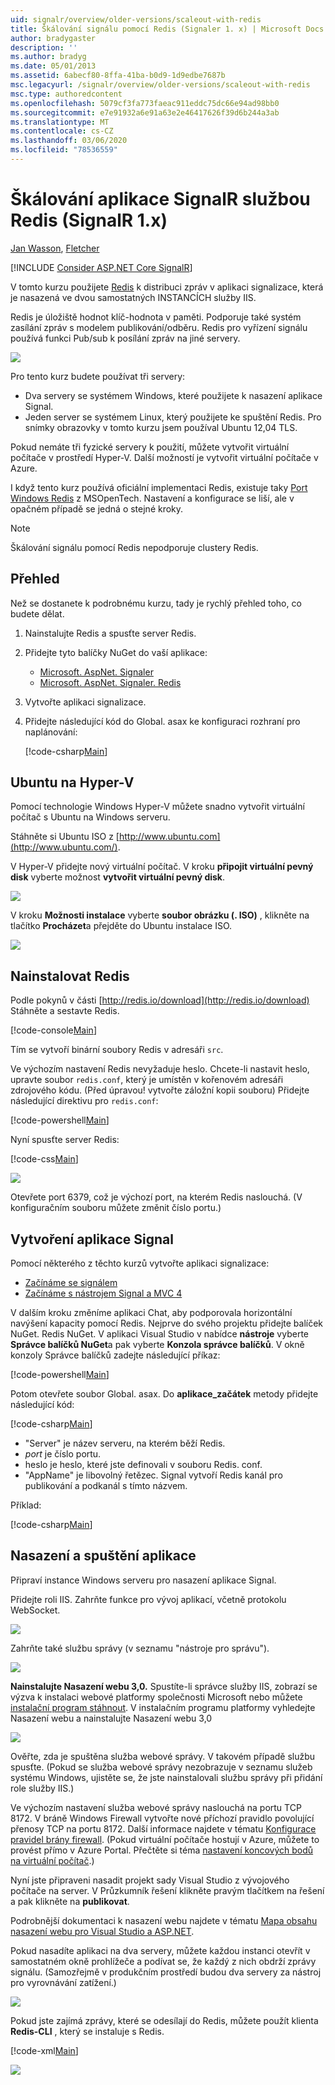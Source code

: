 ```yaml
---
uid: signalr/overview/older-versions/scaleout-with-redis
title: Škálování signálu pomocí Redis (Signaler 1. x) | Microsoft Docs
author: bradygaster
description: ''
ms.author: bradyg
ms.date: 05/01/2013
ms.assetid: 6abecf80-8ffa-41ba-b0d9-1d9edbe7687b
msc.legacyurl: /signalr/overview/older-versions/scaleout-with-redis
msc.type: authoredcontent
ms.openlocfilehash: 5079cf3fa773faeac911eddc75dc66e94ad98bb0
ms.sourcegitcommit: e7e91932a6e91a63e2e46417626f39d6b244a3ab
ms.translationtype: MT
ms.contentlocale: cs-CZ
ms.lasthandoff: 03/06/2020
ms.locfileid: "78536559"
---
```

# <a name="signalr-scaleout-with-redis-signalr-1x"></a>Škálování aplikace SignalR službou Redis (SignalR 1.x)

[Jan Wasson](https://github.com/MikeWasson), [Fletcher](https://github.com/pfletcher)

[!INCLUDE [Consider ASP.NET Core SignalR](~/includes/signalr/signalr-version-disambiguation.md)]

V tomto kurzu použijete [Redis](http://redis.io/) k distribuci zpráv v aplikaci signalizace, která je nasazená ve dvou samostatných INSTANCÍCH služby IIS.

Redis je úložiště hodnot klíč-hodnota v paměti. Podporuje také systém zasílání zpráv s modelem publikování/odběru. Redis pro vyřízení signálu používá funkci Pub/sub k posílání zpráv na jiné servery.

![](scaleout-with-redis/_static/image1.png)

Pro tento kurz budete používat tři servery:

- Dva servery se systémem Windows, které použijete k nasazení aplikace Signal.
- Jeden server se systémem Linux, který použijete ke spuštění Redis. Pro snímky obrazovky v tomto kurzu jsem používal Ubuntu 12,04 TLS.

Pokud nemáte tři fyzické servery k použití, můžete vytvořit virtuální počítače v prostředí Hyper-V. Další možností je vytvořit virtuální počítače v Azure.

I když tento kurz používá oficiální implementaci Redis, existuje taky [Port Windows Redis](https://github.com/MSOpenTech/redis) z MSOpenTech. Nastavení a konfigurace se liší, ale v opačném případě se jedná o stejné kroky.

> [!NOTE] 
> 
> Škálování signálu pomocí Redis nepodporuje clustery Redis.

## <a name="overview"></a>Přehled

Než se dostanete k podrobnému kurzu, tady je rychlý přehled toho, co budete dělat.

1. Nainstalujte Redis a spusťte server Redis.
2. Přidejte tyto balíčky NuGet do vaší aplikace: 

    - [Microsoft. AspNet. Signaler](http://nuget.org/packages/Microsoft.AspNet.SignalR)
    - [Microsoft. AspNet. Signaler. Redis](http://nuget.org/packages/Microsoft.AspNet.SignalR.Redis)
3. Vytvořte aplikaci signalizace.
4. Přidejte následující kód do Global. asax ke konfiguraci rozhraní pro naplánování: 

    [!code-csharp[Main](scaleout-with-redis/samples/sample1.cs)]

## <a name="ubuntu-on-hyper-v"></a>Ubuntu na Hyper-V

Pomocí technologie Windows Hyper-V můžete snadno vytvořit virtuální počítač s Ubuntu na Windows serveru.

Stáhněte si Ubuntu ISO z [http://www.ubuntu.com](http://www.ubuntu.com/).

V Hyper-V přidejte nový virtuální počítač. V kroku **připojit virtuální pevný disk** vyberte možnost **vytvořit virtuální pevný disk**.

![](scaleout-with-redis/_static/image2.png)

V kroku **Možnosti instalace** vyberte **soubor obrázku (. ISO)** , klikněte na tlačítko **Procházet**a přejděte do Ubuntu instalace ISO.

![](scaleout-with-redis/_static/image3.png)

## <a name="install-redis"></a>Nainstalovat Redis

Podle pokynů v části [http://redis.io/download](http://redis.io/download) Stáhněte a sestavte Redis.

[!code-console[Main](scaleout-with-redis/samples/sample2.cmd)]

Tím se vytvoří binární soubory Redis v adresáři `src`.

Ve výchozím nastavení Redis nevyžaduje heslo. Chcete-li nastavit heslo, upravte soubor `redis.conf`, který je umístěn v kořenovém adresáři zdrojového kódu. (Před úpravou! vytvořte záložní kopii souboru) Přidejte následující direktivu pro `redis.conf`:

[!code-powershell[Main](scaleout-with-redis/samples/sample3.ps1)]

Nyní spusťte server Redis:

[!code-css[Main](scaleout-with-redis/samples/sample4.css)]

![](scaleout-with-redis/_static/image4.png)

Otevřete port 6379, což je výchozí port, na kterém Redis naslouchá. (V konfiguračním souboru můžete změnit číslo portu.)

## <a name="create-the-signalr-application"></a>Vytvoření aplikace Signal

Pomocí některého z těchto kurzů vytvořte aplikaci signalizace:

- [Začínáme se signálem](../getting-started/tutorial-getting-started-with-signalr.md)
- [Začínáme s nástrojem Signal a MVC 4](tutorial-getting-started-with-signalr-and-mvc-4.md)

V dalším kroku změníme aplikaci Chat, aby podporovala horizontální navýšení kapacity pomocí Redis. Nejprve do svého projektu přidejte balíček NuGet. Redis NuGet. V aplikaci Visual Studio v nabídce **nástroje** vyberte **Správce balíčků NuGet**a pak vyberte **Konzola správce balíčků**. V okně konzoly Správce balíčků zadejte následující příkaz:

[!code-powershell[Main](scaleout-with-redis/samples/sample5.ps1)]

Potom otevřete soubor Global. asax. Do **aplikace\_začátek** metody přidejte následující kód:

[!code-csharp[Main](scaleout-with-redis/samples/sample6.cs)]

- "Server" je název serveru, na kterém běží Redis.
- *port* je číslo portu.
- heslo je heslo, které jste definovali v souboru Redis. conf.
- "AppName" je libovolný řetězec. Signal vytvoří Redis kanál pro publikování a podkanál s tímto názvem.

Příklad:

[!code-csharp[Main](scaleout-with-redis/samples/sample7.cs)]

## <a name="deploy-and-run-the-application"></a>Nasazení a spuštění aplikace

Připraví instance Windows serveru pro nasazení aplikace Signal.

Přidejte roli IIS. Zahrňte funkce pro vývoj aplikací, včetně protokolu WebSocket.

![](scaleout-with-redis/_static/image5.png)

Zahrňte také službu správy (v seznamu "nástroje pro správu").

![](scaleout-with-redis/_static/image6.png)

**Nainstalujte Nasazení webu 3,0.** Spustíte-li správce služby IIS, zobrazí se výzva k instalaci webové platformy společnosti Microsoft nebo můžete [instalační program stáhnout](https://go.microsoft.com/fwlink/?LinkId=255386). V instalačním programu platformy vyhledejte Nasazení webu a nainstalujte Nasazení webu 3,0

![](scaleout-with-redis/_static/image7.png)

Ověřte, zda je spuštěna služba webové správy. V takovém případě službu spusťte. (Pokud se služba webové správy nezobrazuje v seznamu služeb systému Windows, ujistěte se, že jste nainstalovali službu správy při přidání role služby IIS.)

Ve výchozím nastavení služba webové správy naslouchá na portu TCP 8172. V bráně Windows Firewall vytvořte nové příchozí pravidlo povolující přenosy TCP na portu 8172. Další informace najdete v tématu [Konfigurace pravidel brány firewall](https://technet.microsoft.com/library/dd448559(WS.10).aspx). (Pokud virtuální počítače hostují v Azure, můžete to provést přímo v Azure Portal. Přečtěte si téma [nastavení koncových bodů na virtuální počítač](https://azure.microsoft.com/documentation/articles/virtual-machines-set-up-endpoints/).)

Nyní jste připraveni nasadit projekt sady Visual Studio z vývojového počítače na server. V Průzkumník řešení klikněte pravým tlačítkem na řešení a pak klikněte na **publikovat**.

Podrobnější dokumentaci k nasazení webu najdete v tématu [Mapa obsahu nasazení webu pro Visual Studio a ASP.NET](../../../whitepapers/aspnet-web-deployment-content-map.md).

Pokud nasadíte aplikaci na dva servery, můžete každou instanci otevřít v samostatném okně prohlížeče a podívat se, že každý z nich obdrží zprávy signálu. (Samozřejmě v produkčním prostředí budou dva servery za nástroj pro vyrovnávání zatížení.)

![](scaleout-with-redis/_static/image8.png)

Pokud jste zajímá zprávy, které se odesílají do Redis, můžete použít klienta **Redis-CLI** , který se instaluje s Redis.

[!code-xml[Main](scaleout-with-redis/samples/sample8.xml)]

![](scaleout-with-redis/_static/image9.png)
